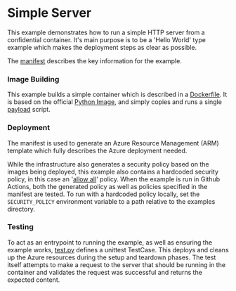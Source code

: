 # Simple Server

This example demonstrates how to run a simple HTTP server from a confidential container. It's main purpose is to be a 'Hello World' type example which makes the deployment steps as clear as possible.

The [manifest](manifest.json) describes the key information for the example.

### Image Building

This example builds a simple container which is described in a [Dockerfile](Dockerfile). It is based on the official [Python Image](https://hub.docker.com/_/python/), and simply copies and runs a single [payload](payload.py) script.

### Deployment

The manifest is used to generate an Azure Resource Management (ARM) template which fully describes the Azure deployment needed.

While the infrastructure also generates a security policy based on the images being deployed, this example also contains a hardcoded security policy, in this case an '[allow all](security_policies/allow_all.rego)' policy. When the example is run in Github Actions, both the generated policy as well as policies specified in the manifest are tested. To run with a hardcoded policy locally, set the `SECURITY_POLICY` environment variable to a path relative to the examples directory.

### Testing

To act as an entrypoint to running the example, as well as ensuring the example works, [test.py](test.py) defines a unittest TestCase. This deploys and cleans up the Azure resources during the setup and teardown phases. The test itself attempts to make a request to the server that should be running in the container and validates the request was successful and returns the expected content.
